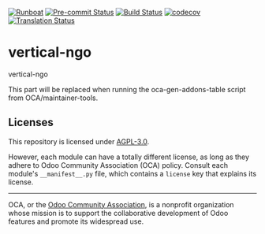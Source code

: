 
[![Runboat](https://img.shields.io/badge/runboat-Try%20me-875A7B.png)](https://runboat.odoo-community.org/builds?repo=OCA/vertical-ngo&target_branch=18.0)
[![Pre-commit Status](https://github.com/OCA/vertical-ngo/actions/workflows/pre-commit.yml/badge.svg?branch=18.0)](https://github.com/OCA/vertical-ngo/actions/workflows/pre-commit.yml?query=branch%3A18.0)
[![Build Status](https://github.com/OCA/vertical-ngo/actions/workflows/test.yml/badge.svg?branch=18.0)](https://github.com/OCA/vertical-ngo/actions/workflows/test.yml?query=branch%3A18.0)
[![codecov](https://codecov.io/gh/OCA/vertical-ngo/branch/18.0/graph/badge.svg)](https://codecov.io/gh/OCA/vertical-ngo)
[![Translation Status](https://translation.odoo-community.org/widgets/vertical-ngo-18-0/-/svg-badge.svg)](https://translation.odoo-community.org/engage/vertical-ngo-18-0/?utm_source=widget)

<!-- /!\ do not modify above this line -->

# vertical-ngo

vertical-ngo

<!-- /!\ do not modify below this line -->

<!-- prettier-ignore-start -->

[//]: # (addons)

This part will be replaced when running the oca-gen-addons-table script from OCA/maintainer-tools.

[//]: # (end addons)

<!-- prettier-ignore-end -->

## Licenses

This repository is licensed under [AGPL-3.0](LICENSE).

However, each module can have a totally different license, as long as they adhere to Odoo Community Association (OCA)
policy. Consult each module's `__manifest__.py` file, which contains a `license` key
that explains its license.

----
OCA, or the [Odoo Community Association](http://odoo-community.org/), is a nonprofit
organization whose mission is to support the collaborative development of Odoo features
and promote its widespread use.

